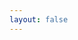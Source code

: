 ```yaml
---
layout: false
---
```


<script setup>
import { ref, onMounted } from 'vue';
import { createApp } from 'whyframe:app';
import '@milesight/responsive-style';
import { trackColorScheme } from './utils';

const el = ref();

onMounted(() => {
  trackColorScheme();
  createApp(el.value);
})
</script>

<!-- empty file to keep vitepress happy. see FrameDefaultLayout.vue -->
<div id="vp-app" class="frame-default" ref="el"></div>

<style lang="scss" scoped>
.frame-default {
  position: relative;
}

.frame-default :deep() {
  /**********  Atomic class **********/
  .border-soft {
    border: 1px solid var(--vp-c-divider);
  }

  .border-brand {
    border: 1px solid var(--vp-c-brand-3);
  }

  .bg-soft {
    background-color: var(--vp-c-brand-soft);
  }

  .bg-gray {
    background-color: var(--vp-c-gray-soft);
  }

  .rounded-soft {
    border-radius: 0.25rem;
  }

  /**********  Demo Block **********/
  .demo-columns {
    [class*="col"] {
      border: 1px solid var(--vp-c-brand-3);
      background-color: var(--vp-c-brand-soft);
    }
  }

  .demo-grid {
    > div,
    [class*="g-col"] {
      border: 1px solid var(--vp-c-brand-3);
      background-color: var(--vp-c-brand-soft);
    }
  }
}
</style>
